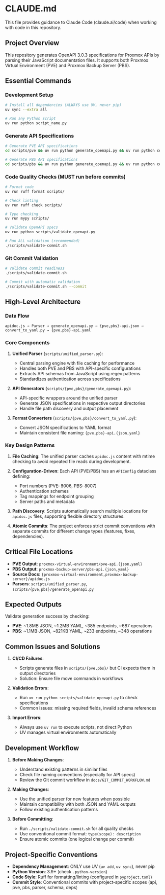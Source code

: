 # CLAUDE.md

This file provides guidance to Claude Code (claude.ai/code) when working with code in this repository.

## Project Overview

This repository generates OpenAPI 3.0.3 specifications for Proxmox APIs by parsing their JavaScript documentation files. It supports both Proxmox Virtual Environment (PVE) and Proxmox Backup Server (PBS).

## Essential Commands

### Development Setup
```bash
# Install all dependencies (ALWAYS use UV, never pip)
uv sync --extra all

# Run any Python script
uv run python script_name.py
```

### Generate API Specifications
```bash
# Generate PVE API specifications
cd scripts/pve && uv run python generate_openapi.py && uv run python convert_to_yaml.py

# Generate PBS API specifications  
cd scripts/pbs && uv run python generate_openapi.py && uv run python convert_to_yaml.py
```

### Code Quality Checks (MUST run before commits)
```bash
# Format code
uv run ruff format scripts/

# Check linting
uv run ruff check scripts/

# Type checking
uv run mypy scripts/

# Validate OpenAPI specs
uv run python scripts/validate_openapi.py

# Run ALL validation (recommended)
./scripts/validate-commit.sh
```

### Git Commit Validation
```bash
# Validate commit readiness
./scripts/validate-commit.sh

# Commit with automatic validation
./scripts/validate-commit.sh --commit
```

## High-Level Architecture

### Data Flow
```
apidoc.js → Parser → generate_openapi.py → {pve,pbs}-api.json → convert_to_yaml.py → {pve,pbs}-api.yaml
```

### Core Components

1. **Unified Parser** (`scripts/unified_parser.py`):
   - Central parsing engine with file caching for performance
   - Handles both PVE and PBS with API-specific configurations
   - Extracts API schemas from JavaScript using regex patterns
   - Standardizes authentication across specifications

2. **API Generators** (`scripts/{pve,pbs}/generate_openapi.py`):
   - API-specific wrappers around the unified parser
   - Generate JSON specifications in respective output directories
   - Handle file path discovery and output placement

3. **Format Converters** (`scripts/{pve,pbs}/convert_to_yaml.py`):
   - Convert JSON specifications to YAML format
   - Maintain consistent file naming: `{pve,pbs}-api.{json,yaml}`

### Key Design Patterns

1. **File Caching**: The unified parser caches `apidoc.js` content with mtime checking to avoid repeated file reads during development.

2. **Configuration-Driven**: Each API (PVE/PBS) has an `APIConfig` dataclass defining:
   - Port numbers (PVE: 8006, PBS: 8007)
   - Authentication schemes
   - Tag mappings for endpoint grouping
   - Server paths and metadata

3. **Path Discovery**: Scripts automatically search multiple locations for `apidoc.js` files, supporting flexible directory structures.

4. **Atomic Commits**: The project enforces strict commit conventions with separate commits for different change types (features, fixes, dependencies).

## Critical File Locations

- **PVE Output**: `proxmox-virtual-environment/pve-api.{json,yaml}`
- **PBS Output**: `proxmox-backup-server/pbs-api.{json,yaml}`
- **Source Docs**: `{proxmox-virtual-environment,proxmox-backup-server}/apidoc.js`
- **Parsers**: `scripts/unified_parser.py`, `scripts/{pve,pbs}/generate_openapi.py`

## Expected Outputs

Validate generation success by checking:
- **PVE**: ~1.8MB JSON, ~1.2MB YAML, ~385 endpoints, ~687 operations
- **PBS**: ~1.1MB JSON, ~821KB YAML, ~233 endpoints, ~348 operations

## Common Issues and Solutions

1. **CI/CD Failures**: 
   - Scripts generate files in `scripts/{pve,pbs}/` but CI expects them in output directories
   - Solution: Ensure file move commands in workflows

2. **Validation Errors**:
   - Run `uv run python scripts/validate_openapi.py` to check specifications
   - Common issues: missing required fields, invalid schema references

3. **Import Errors**:
   - Always use `uv run` to execute scripts, not direct Python
   - UV manages virtual environments automatically

## Development Workflow

1. **Before Making Changes**:
   - Understand existing patterns in similar files
   - Check file naming conventions (especially for API specs)
   - Review the Git commit workflow in `docs/GIT_COMMIT_WORKFLOW.md`

2. **Making Changes**:
   - Use the unified parser for new features when possible
   - Maintain compatibility with both JSON and YAML outputs
   - Follow existing authentication patterns

3. **Before Committing**:
   - Run `./scripts/validate-commit.sh` for all quality checks
   - Use conventional commit format: `type(scope): description`
   - Ensure atomic commits (one logical change per commit)

## Project-Specific Conventions

- **Dependency Management**: ONLY use UV (`uv add`, `uv sync`), never pip
- **Python Version**: 3.9+ (check `.python-version`)
- **Code Style**: Ruff for formatting/linting (configured in `pyproject.toml`)
- **Commit Style**: Conventional commits with project-specific scopes (api, pve, pbs, parser, schema, deps)